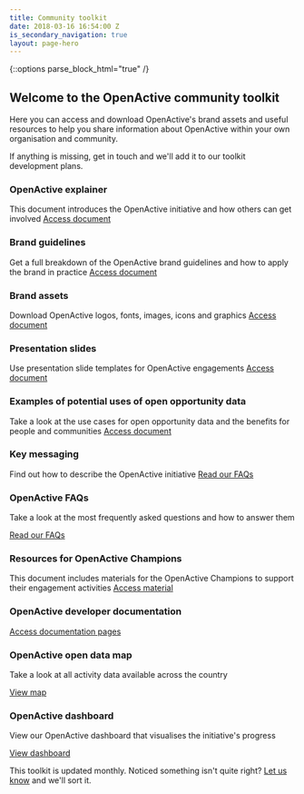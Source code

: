 ```yaml
---
title: Community toolkit
date: 2018-03-16 16:54:00 Z
is_secondary_navigation: true
layout: page-hero
---
```


{::options parse_block_html="true" /}
<article class="title-row">
<h2 class="sub-heading-two"></h2>
<div class="one">
<!--  ---------------->
<!-- YOUR CONTENT  GOES IN THIS CONTAINER -->
<!--  ---------------->

# Welcome to the OpenActive community toolkit

Here you can access and download OpenActive's brand assets and useful resources to help you share information about OpenActive within your own organisation and community.

If anything is missing,  get in touch and we'll add it to our toolkit development plans.

### OpenActive explainer

This document introduces the OpenActive initiative and how others can get involved
[Access document](https://docs.google.com/document/d/1RmEJajN6lVB0LE8fRK18feEtYv0zpIyhO5jY_uZEJiw/edit?usp=sharing)

### Brand guidelines

Get a full breakdown of the OpenActive brand guidelines and how to apply the brand in practice
[Access document](https://drive.google.com/open?id=1_COAOuPL9rU8VLsi6b3sZN_h14awfuRC)

### Brand assets

Download OpenActive logos, fonts, images, icons and graphics
[Access document](https://drive.google.com/open?id=1Woby9QTNWh6Db6cZ0iWkskkfAVrKmn4Z)

### Presentation slides

Use presentation slide templates for OpenActive engagements
[Access document](https://docs.google.com/presentation/d/1gOD69w1cWFZQHDhc34eeEhUtyDhYsdKrB785mbab8E0/edit?usp=sharing)

### Examples of potential uses of open opportunity data

Take a look at the use cases for open opportunity data and the benefits for people and communities
[Access document](https://drive.google.com/open?id=1BMb14UdshrX5EU4JQFj5nF2X9s8O-KPFRSz5a6sWBag)

### Key messaging

Find out how to describe the OpenActive initiative
[Read our FAQs](http://openactive.io/faqs.html)

### OpenActive FAQs

Take a look at the most frequently asked questions and how to answer them

[Read our FAQs](http://openactive.io/faqs.html)

### Resources for OpenActive Champions

This document includes materials for the OpenActive Champions to support their engagement activities
[Access material](https://drive.google.com/drive/folders/16ogmDey_6Dib6zvRot1J1hdTMjJ0XvZ9)

### OpenActive developer documentation

[Access documentation pages](https://beta.openactive.io/developer/)

### OpenActive open data map

Take a look at all activity data available across the country

[View map](https://philiphorgan.carto.com/builder/6ac0f185-8322-4b95-ae66-b55768390fa9/embed)

### OpenActive dashboard

View our OpenActive dashboard that visualises the initiative's progress

[View dashboard](https://share.geckoboard.com/dashboards/DTZRCARKEXHZGUVC)

This toolkit is updated monthly. Noticed something isn't quite right? [Let us know](Maito:hello@openactive.io) and we'll sort it.

</div>
</article>